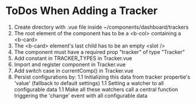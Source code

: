 # ToDos When Adding a Tracker

1. Create directory with .vue file inside ~/components/dashboard/trackers
1. The root element of the component has to be a &lt;b-col&gt; containing a &lt;b-card&gt;
1. The &lt;b-card&gt; element's last child has to be an empty &lt;slot /&gt;
1. The component must have a required prop "tracker" of type "Tracker"
1. Add constant in TRACKER_TYPES in Tracker.vue
1. Import and register component in Tracker.vue
1. Add switch case in currentComp() in Tracker.vue
1. Persist configurations by:
1.1 Initializing this data from tracker propertie\'s 'value' (fallback to default settings)
1.1 Setting a watcher to all configurable data
1.1 Make all these watchers call a central function triggering the 'change' event with all configurable data
